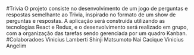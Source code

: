 #Trivia
O projeto consiste no desenvolvimento de um jogo de perguntas e respostas semelhante ao Trivia, inspirado no formato de um show de perguntas e respostas. A aplicação será construída utilizando as tecnologias React e Redux, e o desenvolvimento será realizado em grupo, com a organização das tarefas sendo gerenciada por um quadro Kanban.
#Colaboradoes
Vinicius Lamberti
Shinji Matsumoto
Nai Cacique
Vinicius Angelim
